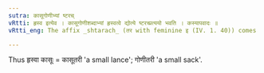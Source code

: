```yaml
---
sutra: कासूगोणीभ्यां ष्टरच्
vRtti: हृस्व इत्येव । कासूगोणीशब्दाभ्यां हृस्वत्वे द्योत्ये ष्टरच्प्रत्ययो भवति । कस्यापवादः ॥
vRtti_eng: The affix _shtarach_ (तर with feminine इ (IV. 1. 40)) comes in expressing diminutive, after the words _kasu_ and _goni_.

---
```

Thus हृस्वा कासूः = कासूतरी 'a small lance'; गोणीतरी 'a small sack'.